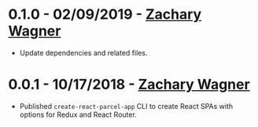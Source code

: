 # 0.1.0 - 02/09/2019 - [Zachary Wagner](mailto:zwagner86@gmail.com)
-   Update dependencies and related files.

# 0.0.1 - 10/17/2018 - [Zachary Wagner](mailto:zwagner86@gmail.com)
-   Published `create-react-parcel-app` CLI to create React SPAs with options for Redux and React Router.